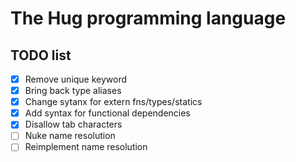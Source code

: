 # The Hug programming language

## TODO list

- [x] Remove unique keyword
- [x] Bring back type aliases
- [x] Change sytanx for extern fns/types/statics
- [x] Add syntax for functional dependencies
- [x] Disallow tab characters
- [ ] Nuke name resolution
- [ ] Reimplement name resolution

